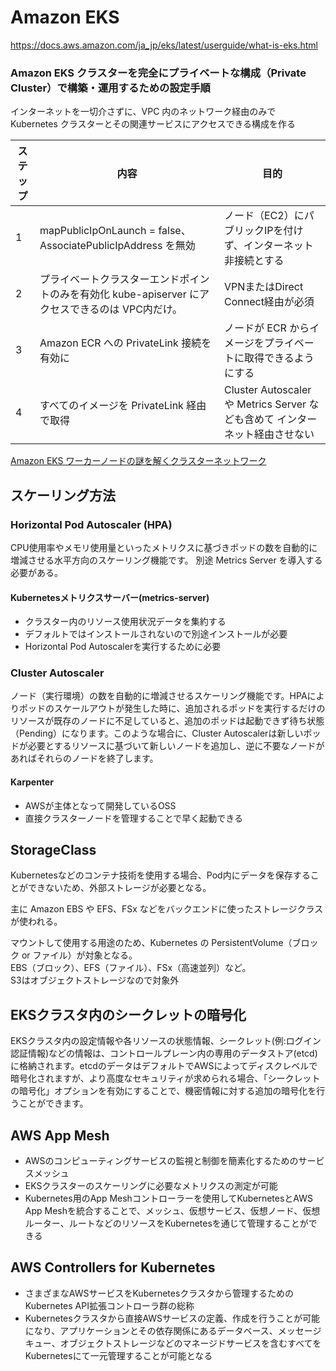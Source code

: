 # Amazon EKS

https://docs.aws.amazon.com/ja_jp/eks/latest/userguide/what-is-eks.html


### Amazon EKS クラスターを完全にプライベートな構成（Private Cluster）で構築・運用するための設定手順

インターネットを一切介さずに、VPC 内のネットワーク経由のみで Kubernetes クラスターとその関連サービスにアクセスできる構成を作る

|ステップ|内容|目的|
|------|----|----|
|1|mapPublicIpOnLaunch = false、AssociatePublicIpAddress を無効|ノード（EC2）にパブリックIPを付けず、インターネット非接続とする|
|2|プライベートクラスターエンドポイントのみを有効化	kube-apiserver にアクセスできるのは VPC内だけ。|VPNまたはDirect Connect経由が必須|
|3|Amazon ECR への PrivateLink 接続を有効に|ノードが ECR からイメージをプライベートに取得できるようにする|
|4|すべてのイメージを PrivateLink 経由で取得|Cluster Autoscaler や Metrics Server なども含めて インターネット経由させない|

[Amazon EKS ワーカーノードの謎を解くクラスターネットワーク](https://aws.amazon.com/jp/blogs/news/de-mystifying-cluster-networking-for-amazon-eks-worker-nodes/)

## スケーリング方法
###  Horizontal Pod Autoscaler (HPA)
CPU使用率やメモリ使用量といったメトリクスに基づきポッドの数を自動的に増減させる水平方向のスケーリング機能です。
別途 Metrics Server を導入する必要がある。

#### Kubernetesメトリクスサーバー(metrics-server)

- クラスター内のリソース使用状況データを集約する
- デフォルトではインストールされないので別途インストールが必要
- Horizontal Pod Autoscalerを実行するために必要

### Cluster Autoscaler
ノード（実行環境）の数を自動的に増減させるスケーリング機能です。HPAによりポッドのスケールアウトが発生した時に、追加されるポッドを実行するだけのリソースが既存のノードに不足していると、追加のポッドは起動できず待ち状態（Pending）になります。このような場合に、Cluster Autoscalerは新しいポッドが必要とするリソースに基づいて新しいノードを追加し、逆に不要なノードがあればそれらのノードを終了します。

#### Karpenter

- AWSが主体となって開発しているOSS
- 直接クラスターノードを管理することで早く起動できる

## StorageClass

Kubernetesなどのコンテナ技術を使用する場合、Pod内にデータを保存することができないため、外部ストレージが必要となる。

主に Amazon EBS や EFS、FSx などをバックエンドに使ったストレージクラスが使われる。

マウントして使用する用途のため、Kubernetes の PersistentVolume（ブロック or ファイル）が対象となる。
<br>EBS（ブロック）、EFS（ファイル）、FSx（高速並列）など。
<br>S3はオブジェクトストレージなので対象外

## EKSクラスタ内のシークレットの暗号化

EKSクラスタ内の設定情報や各リソースの状態情報、シークレット(例:ログイン認証情報)などの情報は、コントロールプレーン内の専用のデータストア(etcd)に格納されます。etcdのデータはデフォルトでAWSによってディスクレベルで暗号化されますが、より高度なセキュリティが求められる場合、「シークレットの暗号化」オプションを有効にすることで、機密情報に対する追加の暗号化を行うことができます。

## AWS App Mesh

- AWSのコンピューティングサービスの監視と制御を簡素化するためのサービスメッシュ
- EKSクラスターのスケーリングに必要なメトリクスの測定が可能
- Kubernetes用のApp Meshコントローラーを使用してKubernetesとAWS App Meshを統合することで、メッシュ、仮想サービス、仮想ノード、仮想ルーター、ルートなどのリソースをKubernetesを通じて管理することができる

## AWS Controllers for Kubernetes

- さまざまなAWSサービスをKubernetesクラスタから管理するためのKubernetes API拡張コントローラ群の総称
- Kubernetesクラスタから直接AWSサービスの定義、作成を行うことが可能になり、アプリケーションとその依存関係にあるデータベース、メッセージキュー、オブジェクトストレージなどのマネージドサービスを含むすべてをKubernetesにて一元管理することが可能となる

